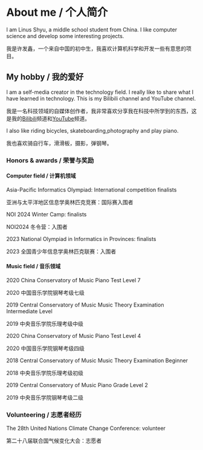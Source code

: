 # About me / 个人简介

I am Linus Shyu, a middle school student from China. I like computer science and develop some interesting projects.

我是许发鑫，一个来自中国的初中生，我喜欢计算机科学和开发一些有意思的项目。

## My hobby / 我的爱好

I am a self-media creator in the technology field. I really like to share what I have learned in technology. This is my Bilibili channel and YouTube channel.

我是一名科技领域的自媒体创作者，我非常喜欢分享我在科技中所学到的东西，这是我的[Bilibili](https://space.bilibili.com/411591950?spm_id_from=333.1007.0.0)频道和[YouTube](https://www.youtube.com/channel/UC4KtR-YsWDfWtikRGOZb58Q)频道。

I also like riding bicycles, skateboarding,photography and play piano.

我也喜欢骑自行车，滑滑板，摄影，弹钢琴。

### Honors & awards / 荣誉与奖励

#### Computer field / 计算机领域

Asia-Pacific Informatics Olympiad: International competition finalists

亚洲与太平洋地区信息学奥林匹克竞赛：国际赛入围者

NOI 2024 Winter Camp: finalists

NOI2024 冬令营：入围者

2023 National Olympiad in Informatics in Provinces: finalists

2023 全国青少年信息学奥林匹克联赛：入围者

#### Music field / 音乐领域

2020 China Conservatory of Music Piano Test Level 7

2020 中国音乐学院钢琴考级七级

2019 Central Conservatory of Music Music Theory Examination Intermediate Level

2019 中央音乐学院乐理考级中级

2020 China Conservatory of Music Piano Test Level 4

2020 中国音乐学院钢琴考级四级

2018 Central Conservatory of Music Music Theory Examination Beginner

2018 中央音乐学院乐理考级初级

2019 Central Conservatory of Music Piano Grade Level 2

2019 中央音乐学院钢琴考级二级

### Volunteering / 志愿者经历

The 28th United Nations Climate Change Conference: volunteer

第二十八届联合国气候变化大会：志愿者
